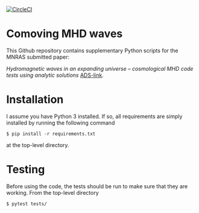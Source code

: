 [![CircleCI](https://circleci.com/gh/tberlok/comoving_mhd_waves/tree/main.svg?style=svg&circle-token=33bce19b6fe69af562d7c2519ea4d6ab12958290)](https://circleci.com/gh/tberlok/comoving_mhd_waves/tree/main)

# Comoving MHD waves

This Github repository contains supplementary Python scripts for the MNRAS
submitted paper:

*Hydromagnetic waves in an expanding universe – cosmological MHD code tests
using analytic solutions* [ADS-link](https://ui.adsabs.harvard.edu/abs/2022arXiv220311887B/abstract).

# Installation

I assume you have Python 3 installed. If so, all requirements are simply
installed by running the following command

```
$ pip install -r requirements.txt
```
at the top-level directory.

# Testing

Before using the code, the tests should be run to make sure that they are
working. From the top-level directory
```
$ pytest tests/
```


